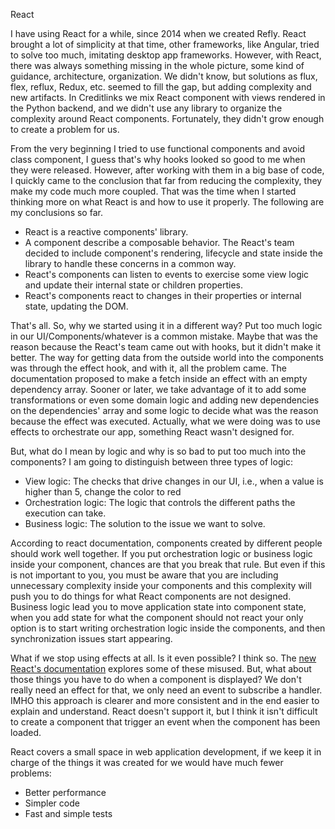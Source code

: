 React

I have using React for a while, since 2014 when we created Refly. React brought a lot of simplicity at that time, other frameworks, like Angular, tried to solve too much, imitating desktop app frameworks. However, with React, there was always something missing in the whole picture, some kind of guidance, architecture, organization. We didn't know, but solutions as flux, flex, reflux, Redux, etc. seemed to fill the gap, but adding complexity and new artifacts. In Creditlinks we mix React component with views rendered in the Python backend, and we didn't use any library to organize the complexity around React components. Fortunately, they didn't grow enough to create a problem for us. 

From the very beginning I tried to use functional components and avoid class component, I guess that's why hooks looked so good to me when they were released. However, after working with them in a big base of code, I quickly came to the conclusion that far from reducing the complexity, they make my code much more coupled. That was the time when I started thinking more on what React is and how to use it properly. The following are my conclusions so far.

* React is a reactive components' library. 
* A component describe a composable behavior. The React's team decided to include component's rendering, lifecycle and state inside the library to handle these concerns in a common way. 
* React's components can listen to events to exercise some view logic and update their internal state or children properties. 
* React's components react to changes in their properties or internal state, updating the DOM. 

That's all. So, why we started using it in a different way? Put too much logic in our UI/Components/whatever is a common mistake. Maybe that was the reason because the React's team came out with hooks, but it didn't make it better. The way for getting data from the outside world into the components was through the effect hook, and with it, all the problem came. The documentation proposed to make a fetch inside an effect with an empty dependency array. Sooner or later, we take advantage of it to add some transformations or even some domain logic and adding new dependencies on the dependencies' array and some logic to decide what was the reason because the effect was executed. Actually, what we were doing was to use effects to orchestrate our app, something React wasn't designed for.

But, what do I mean by logic and why is so bad to put too much into the components? I am going to distinguish between three types of logic:

* View logic: The checks that drive changes in our UI, i.e., when a value is higher than 5, change the color to red
* Orchestration logic: The logic that controls the different paths the execution can take.
* Business logic: The solution to the issue we want to solve.

According to react documentation, components created by different people should work well together. If you put orchestration logic or business logic inside your component, chances are that you break that rule. But even if this is not important to you, you must be aware that you are including unnecessary complexity inside your components and this complexity will push you to do things for what React components are not designed. Business logic lead you to move application state into component state, when you add state for what the component should not react your only option is to start writing orchestration logic inside the components, and then synchronization issues start appearing.

What if we stop using effects at all. Is it even possible? I think so. The [new React's documentation](https://beta-reactjs-org-git-you-might-not-fbopensource.vercel.app/learn/you-might-not-need-an-effect) explores some of these misused. But, what about those things you have to do when a component is displayed? We don't really need an effect for that, we only need an event to subscribe a handler. IMHO this approach is clearer and more consistent and in the end easier to explain and understand. React doesn't support it, but I think it isn't difficult to create a component that trigger an event when the component has been loaded.

React covers a small space in web application development, if we keep it in charge of the things it was created for we would have much fewer problems:

* Better performance
* Simpler code
* Fast and simple tests


